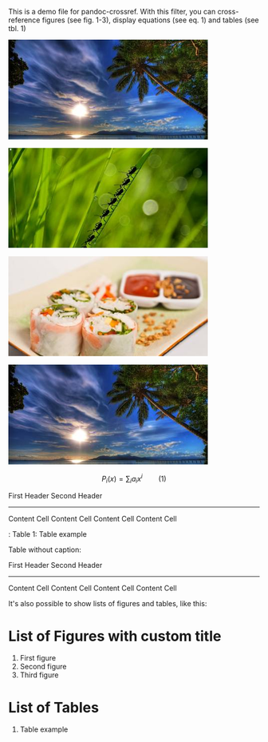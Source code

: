 This is a demo file for pandoc-crossref. With this filter, you can
cross-reference figures (see fig. 1-3), display equations (see eq. 1)
and tables (see tbl. 1)

![Figure \# 1: First figure](img1.jpg)

![Figure \# 2: Second figure](img2.jpg)

![Figure \# 3: Third figure](img3.jpg)

![Unlabelled image](img1.jpg)

$$ P_i(x) = \sum_i a_i x^i \qquad(1)$$

  First Header   Second Header
  -------------- ---------------
  Content Cell   Content Cell
  Content Cell   Content Cell

  : Table 1: Table example

Table without caption:

  First Header   Second Header
  -------------- ---------------
  Content Cell   Content Cell
  Content Cell   Content Cell

It's also possible to show lists of figures and tables, like this:

List of Figures with custom title
=================================

1.  First figure
2.  Second figure
3.  Third figure

List of Tables
==============

1.  Table example

